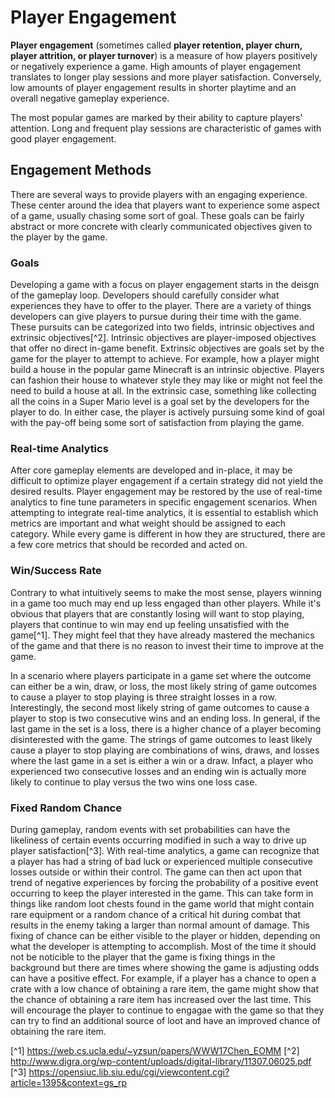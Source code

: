 # Player Engagement

**Player engagement** (sometimes called **player retention, player churn, player attrition, or player turnover**) is
a measure of how players positively or negatively experience a game. High amounts of player engagement translates to
longer play sessions and more player satisfaction. Conversely, low amounts of player engagement results in shorter playtime
and an overall negative gameplay experience.

The most popular games are marked by their ability to capture players' attention. Long and frequent play sessions are characteristic
of games with good player engagement. 

## Engagement Methods

There are several ways to provide players with an engaging experience. These center around the idea that players want to experience
some aspect of a game, usually chasing some sort of goal. These goals can be fairly abstract or more concrete with clearly communicated
objectives given to the player by the game. 

### Goals

Developing a game with a focus on player engagement starts in the deisgn of the gameplay loop. Developers should carefully consider
what experiences they have to offer to the player. There are a variety of things developers can give players to pursue during their 
time with the game. These pursuits can be categorized into two fields, intrinsic objectives and extrinsic objectives[^2]. 
Intrinsic objectives are player-imposed objectives that offer no direct in-game benefit. Extrinsic objectives are goals set by the 
game for the player to attempt to achieve. For example, how a player might build a house in the popular game Minecraft is an 
intrinsic objective. Players can fashion their house to whatever style they may like or might not feel the need to build a house 
at all.  In the extrinsic case, something like collecting all the coins in a Super Mario level is a goal set by the developers for 
the player to do. In either case, the player is actively pursuing some kind of goal with the pay-off being some sort of satisfaction
from playing the game.


### Real-time Analytics
After core gameplay elements are developed and in-place, it may be difficult to optimize player engagement if a certain strategy 
did not yield the desired results. Player engagement may be restored by the use of real-time analytics to fine tune parameters in 
specific engagement scenarios. When attempting to integrate real-time analytics, it is essential to establish which metrics are 
important and what weight should be assigned to each category. While every game is different in how they are structured, there 
are a few core metrics that should be recorded and acted on. 

### Win/Success Rate

Contrary to what intuitively seems to make the most sense, players winning in a game too much may end up less engaged than other 
players. While it's obvious that players that are constantly losing will want to stop playing, players that continue to win may 
end up feeling unsatisfied with the game[^1]. They might feel that they have already mastered the mechanics of the game and 
that there is no reason to invest their time to improve at the game.

In a scenario where players participate in a game set where the outcome can either be a win, draw, or loss, the most likely 
string of game outcomes to cause a player to stop playing is three straight losses in a row. Interestingly, the second most 
likely string of game outcomes to cause a player to stop is two consecutive wins and an ending loss. In general, if the last 
game in the set is a loss, there is a higher chance of a player becoming disinterested with the game. The strings of game 
outcomes to least likely cause a player to stop playing are combinations of wins, draws, and losses where the last game in a set 
is either a win or a draw. Infact, a player who experienced two consecutive losses and an ending win is actually more likely to 
continue to play versus the two wins one loss case.

### Fixed Random Chance

During gameplay, random events with set probabilities can have the likeliness of certain events occurring modified in such a 
way to drive up player satisfaction[^3]. With real-time analytics, a game can recognize that a player has had a string of bad luck 
or experienced multiple consecutive losses outside or within their control. The game can then act upon that trend of negative 
experiences by forcing the probability of a positive event occurring to keep the player interested in the game. This can take 
form in things like random loot chests found in the game world that might contain rare equipment or a random chance of a 
critical hit during combat that results in the enemy taking a larger than normal amount of damage. This fixing of chance can be
either visible to the player or hidden, depending on what the developer is attempting to accomplish. Most of the time it should
not be noticible to the player that the game is fixing things in the background but there are times where showing the game is
adjusting odds can have a positive effect. For example, if a player has a chance to open a crate with a low chance of obtaining 
a rare item, the game might show that the chance of obtaining a rare item has increased over the last time. This will encourage
the player to continue to engagae with the game so that they can try to find an additional source of loot and have an improved
chance of obtaining the rare item.  

[^1] https://web.cs.ucla.edu/~yzsun/papers/WWW17Chen_EOMM
[^2] http://www.digra.org/wp-content/uploads/digital-library/11307.06025.pdf
[^3] https://opensiuc.lib.siu.edu/cgi/viewcontent.cgi?article=1395&context=gs_rp
